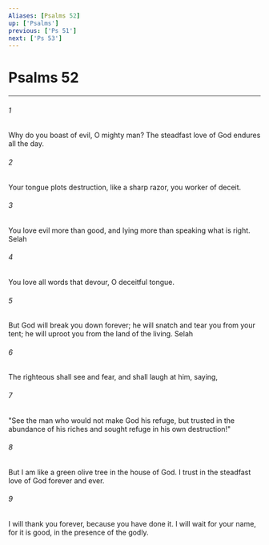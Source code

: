 ```yaml
---
Aliases: [Psalms 52]
up: ['Psalms']
previous: ['Ps 51']
next: ['Ps 53']
---
```

# Psalms 52
***



###### 1 
Why do you boast of evil, O mighty man? The steadfast love of God endures all the day. 

###### 2 
Your tongue plots destruction, like a sharp razor, you worker of deceit. 

###### 3 
You love evil more than good, and lying more than speaking what is right. Selah 

###### 4 
You love all words that devour, O deceitful tongue. 

###### 5 
But God will break you down forever; he will snatch and tear you from your tent; he will uproot you from the land of the living. Selah 

###### 6 
The righteous shall see and fear, and shall laugh at him, saying, 

###### 7 
"See the man who would not make God his refuge, but trusted in the abundance of his riches and sought refuge in his own destruction!" 

###### 8 
But I am like a green olive tree in the house of God. I trust in the steadfast love of God forever and ever. 

###### 9 
I will thank you forever, because you have done it. I will wait for your name, for it is good, in the presence of the godly.
